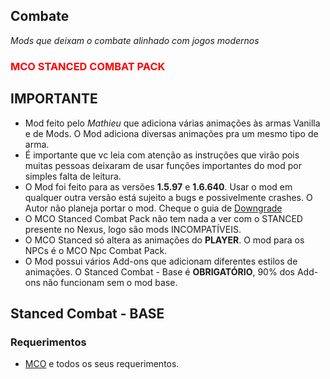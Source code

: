 ## Combate
_Mods que deixam o combate alinhado com jogos modernos_

### <span style="color:red">MCO STANCED COMBAT PACK</span>
## IMPORTANTE
- Mod feito pelo _Mathieu_ que adiciona várias animações às armas Vanilla e de Mods. O Mod adiciona diversas animações pra um mesmo tipo de arma.
- É importante que vc leia com atenção as instruções que virão pois muitas pessoas deixaram de usar funções importantes do mod por simples falta de leitura.
- O Mod foi feito para as versões **1.5.97** e **1.6.640**. Usar o mod em qualquer outra versão está sujeito a bugs e possivelmente crashes. O Autor não planeja portar o mod. Cheque o guia de [Downgrade](https://github.com/Dasinhoo/guia-skyrim/blob/main/downgrade.md)
- O MCO Stanced Combat Pack não tem nada a ver com o STANCED presente no Nexus, logo são mods INCOMPATÍVEIS.
- O MCO Stanced só altera as animações do **PLAYER**. O mod para os NPCs é o MCO Npc Combat Pack.
- O Mod possui vários Add-ons que adicionam diferentes estilos de animações. O Stanced Combat - Base é **OBRIGATÓRIO**, 90% dos Add-ons não funcionam sem o mod base.
## Stanced Combat - BASE
### Requerimentos
- [MCO](https://www.distaranimation.com/mods/attack) e todos os seus requerimentos.
